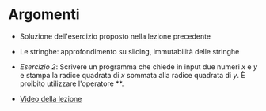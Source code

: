 # Argomenti

* Soluzione dell'esercizio proposto nella lezione precedente

* Le stringhe: approfondimento su slicing, immutabilità delle stringhe

* *Esercizio 2*: Scrivere un programma che chiede in input due numeri *x* e *y* e stampa la radice quadrata di *x* sommata alla radice quadrata di *y*. È proibito utilizzare l'operatore **.

* [Video della lezione](https://www.dropbox.com/s/9p5er7sskuorqdl/20211104-lezione_8.mp4?dl=1)


